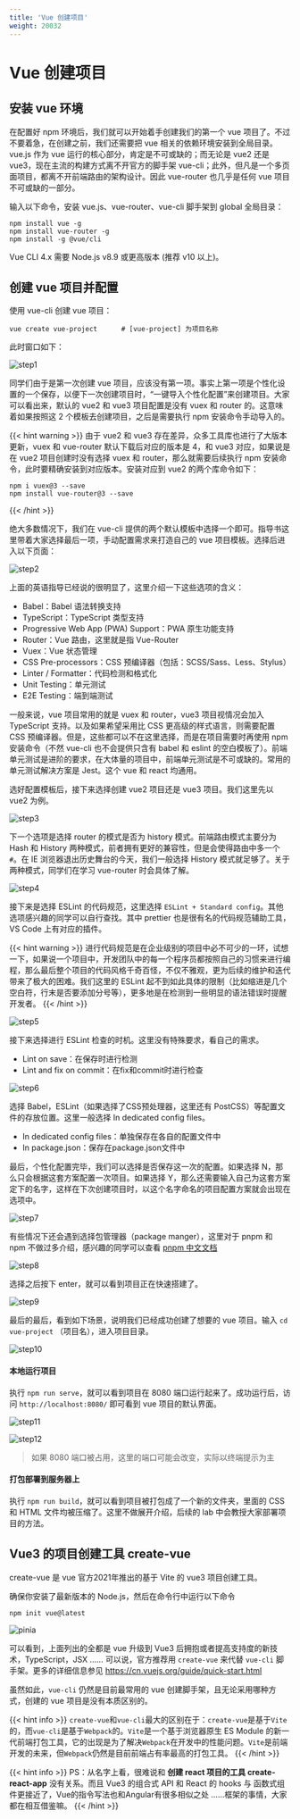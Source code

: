 ```yaml
---
title: 'Vue 创建项目'
weight: 20032
---
```


# Vue 创建项目

## 安装 vue 环境

在配置好 npm 环境后，我们就可以开始着手创建我们的第一个 vue 项目了。不过不要着急，在创建之前，我们还需要把 vue 相关的依赖环境安装到全局目录。vue.js 作为 vue 运行的核心部分，肯定是不可或缺的；而无论是 vue2 还是 vue3，现在主流的构建方式离不开官方的脚手架 vue-cli；此外，但凡是一个多页面项目，都离不开前端路由的架构设计。因此 vue-router 也几乎是任何 vue 项目不可或缺的一部分。

输入以下命令，安装 vue.js、vue-router、vue-cli 脚手架到 global 全局目录：

```shell
npm install vue -g
npm install vue-router -g
npm install -g @vue/cli
```

Vue CLI 4.x 需要 Node.js v8.9 或更高版本 (推荐 v10 以上)。

## 创建 vue 项目并配置

使用 vue-cli 创建 vue 项目：
```shell
vue create vue-project      # [vue-project] 为项目名称
```

此时窗口如下：

![step1](/SE-Labs/images/lab3/step1.png)

同学们由于是第一次创建 vue 项目，应该没有第一项。事实上第一项是个性化设置的一个保存，以便下一次创建项目时，“一键导入个性化配置”来创建项目。大家可以看出来，默认的 vue2 和 vue3 项目配置是没有 vuex 和 router 的。这意味着如果按照这 2 个模板去创建项目，之后是需要执行 npm 安装命令手动导入的。

{{< hint warning >}}
由于 vue2 和 vue3 存在差异，众多工具库也进行了大版本更新，vuex 和 vue-router 默认下载后对应的版本是 4，和 vue3 对应，如果说是在 vue2 项目创建时没有选择 vuex 和 router，那么就需要后续执行 npm 安装命令，此时要精确安装到对应版本。安装对应到 vue2 的两个库命令如下：
```shell
npm i vuex@3 --save
npm install vue-router@3 --save
```
{{< /hint >}}

绝大多数情况下，我们在 vue-cli 提供的两个默认模板中选择一个即可。指导书这里带着大家选择最后一项，手动配置需求来打造自己的 vue 项目模板。选择后进入以下页面：

![step2](/SE-Labs/images/lab3/step2.png)

上面的英语指导已经说的很明显了，这里介绍一下这些选项的含义：

- Babel：Babel 语法转换支持
- TypeScript：TypeScript 类型支持
- Progressive Web App (PWA) Support：PWA 原生功能支持
- Router：Vue 路由，这里就是指 Vue-Router
- Vuex：Vue 状态管理
- CSS Pre-processors：CSS 预编译器（包括：SCSS/Sass、Less、Stylus）
- Linter / Formatter：代码检测和格式化
- Unit Testing：单元测试
- E2E Testing：端到端测试

一般来说，vue 项目常用的就是 vuex 和 router，vue3 项目视情况会加入 TypeScript 支持。以及如果希望采用比 CSS 更高级的样式语言，则需要配置 CSS 预编译器。但是，这些都可以不在这里选择，而是在项目需要时再使用 npm 安装命令（不然 vue-cli 也不会提供只含有 babel 和 eslint 的空白模板了）。前端单元测试是进阶的要求，在大体量的项目中，前端单元测试是不可或缺的。常用的单元测试解决方案是 Jest。这个 vue 和 react 均通用。

选好配置模板后，接下来选择创建 vue2 项目还是 vue3 项目。我们这里先以 vue2 为例。

![step3](/SE-Labs/images/lab3/step3.png)

下一个选项是选择 router 的模式是否为 history 模式。前端路由模式主要分为 Hash 和 History 两种模式，前者拥有更好的兼容性，但是会使得路由中多一个 `#`。在 IE 浏览器退出历史舞台的今天，我们一般选择 History 模式就足够了。关于两种模式，同学们在学习 vue-router 时会具体了解。

![step4](/SE-Labs/images/lab3/step4.png)

接下来是选择 ESLint 的代码规范，这里选择 `ESLint + Standard config`。其他选项感兴趣的同学可以自行查找。其中 prettier 也是很有名的代码规范辅助工具，VS Code 上有对应的插件。

{{< hint warning >}}
进行代码规范是在企业级别的项目中必不可少的一环，试想一下，如果说一个项目中，开发团队中的每一个程序员都按照自己的习惯来进行编程，那么最后整个项目的代码风格千奇百怪，不仅不雅观，更为后续的维护和迭代带来了极大的困难。我们这里的 ESLint 起不到如此具体的限制（比如缩进是几个空白符，行末是否要添加分号等），更多地是在检测到一些明显的语法错误时提醒开发者。
{{< /hint >}}

![step5](/SE-Labs/images/lab3/step5.png)

接下来选择进行 ESLint 检查的时机。这里没有特殊要求，看自己的需求。
- Lint on save：在保存时进行检测
- Lint and fix on commit：在fix和commit时进行检查

![step6](/SE-Labs/images/lab3/step6.png)

选择 Babel，ESLint（如果选择了CSS预处理器，这里还有 PostCSS）等配置文件的存放位置。这里一般选择 In dedicated config files。
- In dedicated config files：单独保存在各自的配置文件中
- In package.json：保存在package.json文件中

最后，个性化配置完毕，我们可以选择是否保存这一次的配置。如果选择 N，那么只会根据这套方案配置一次项目。如果选择 Y，那么还需要输入自己为这套方案定下的名字，这样在下次创建项目时，以这个名字命名的项目配置方案就会出现在选项中。

![step7](/SE-Labs/images/lab3/step7.png)

有些情况下还会遇到选择包管理器（package manger），这里对于 pnpm 和 npm 不做过多介绍，感兴趣的同学可以查看 [pnpm 中文文档](https://www.pnpm.cn/)

![step8](/SE-Labs/images/lab3/step8.png)

选择之后按下 enter，就可以看到项目正在快速搭建了。

![step9](/SE-Labs/images/lab3/step9.png)

最后的最后，看到如下场景，说明我们已经成功创建了想要的 vue 项目。输入 `cd vue-project` （项目名），进入项目目录。

![step10](/SE-Labs/images/lab3/step10.png)

#### 本地运行项目

执行 `npm run serve`，就可以看到项目在 8080 端口运行起来了。成功运行后，访问 `http://localhost:8080/` 即可看到 vue 项目的默认界面。

![step11](/SE-Labs/images/lab3/step11.png)

![step12](/SE-Labs/images/lab3/step12.png)

>如果 8080 端口被占用，这里的端口可能会改变，实际以终端提示为主

#### 打包部署到服务器上

执行 `npm run build`，就可以看到项目被打包成了一个新的文件夹，里面的 CSS 和 HTML 文件均被压缩了。这里不做展开介绍，后续的 lab 中会教授大家部署项目的方法。


## Vue3 的项目创建工具 create-vue

create-vue 是 vue 官方2021年推出的基于 Vite 的 vue3 项目创建工具。

确保你安装了最新版本的 Node.js，然后在命令行中运行以下命令
```shell
npm init vue@latest
```
![pinia](/SE-Labs/images/lab3/pinia.png)

可以看到，上面列出的全都是 vue 升级到 Vue3 后拥抱或者提高支持度的新技术，TypeScript，JSX …… 可以说，官方推荐用 `create-vue` 来代替 `vue-cli` 脚手架。更多的详细信息参见 <a href="https://cn.vuejs.org/guide/quick-start.html" target="_blank">https://cn.vuejs.org/guide/quick-start.html</a>

虽然如此，`vue-cli` 仍然是目前最常用的 vue 创建脚手架，且无论采用哪种方式，创建的 vue 项目是没有本质区别的。

{{< hint info >}}
`create-vue`和`vue-cli`最大的区别在于：`create-vue`是基于`Vite`的，而`vue-cli`是基于`Webpack`的。`Vite`是一个基于浏览器原生 ES Module 的新一代前端打包工具，它的出现是为了解决`Webpack`在开发中的性能问题。`Vite`是前端开发的未来，但`Webpack`仍然是目前前端占有率最高的打包工具。
{{< /hint >}}

{{< hint info >}}
PS：从名字上看，很难说和 **创建 react 项目的工具 create-react-app** 没有关系。而且 Vue3 的组合式 API 和 React 的 hooks 与 函数式组件更接近了，Vue的指令写法也和Angular有很多相似之处 ……框架的事情，大家都在相互借鉴嘛。
{{< /hint >}}